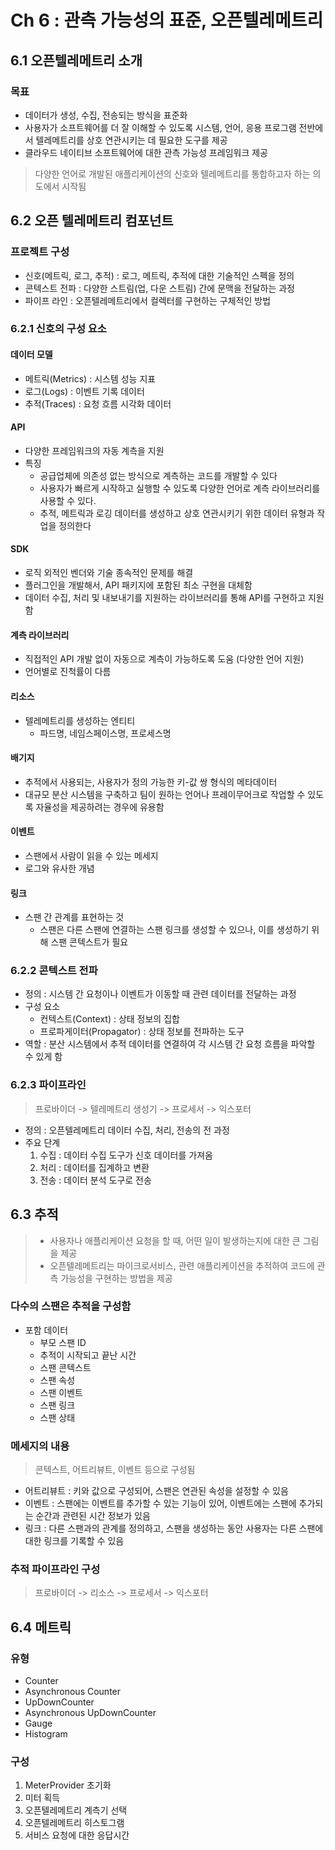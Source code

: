 # Ch 6 : 관측 가능성의 표준, 오픈텔레메트리


## 6.1 오픈텔레메트리 소개

### 목표
- 데이터가 생성, 수집, 전송되는 방식을 표준화
- 사용자가 소프트웨어를 더 잘 이해할 수 있도록 시스템, 언어, 응용 프로그램 전반에서 텔레메트리를 상호 연관시키는 데 필요한 도구를 제공
- 클라우드 네이티브 소프트웨어에 대한 관측 가능성 프레임워크 제공

> 다양한 언어로 개발된 애플리케이션의 신호와 텔레메트리를 통합하고자 하는 의도에서 시작됨

## 6.2 오픈 텔레메트리 컴포넌트

### 프로젝트 구성
- 신호(메트릭, 로그, 추적) : 로그, 메트릭, 추적에 대한 기술적인 스펙을 정의
- 콘텍스트 전파 : 다양한 스트림(업, 다운 스트림) 간에 문맥을 전달하는 과정
- 파이프 라인 : 오픈텔레메트리에서 컬렉터를 구현하는 구체적인 방법

### 6.2.1 신호의 구성 요소

#### 데이터 모델
- 메트릭(Metrics) : 시스템 성능 지표
- 로그(Logs) : 이벤트 기록 데이터
- 추적(Traces) : 요청 흐름 시각화 데이터

#### API
- 다양한 프레임워크의 자동 계측을 지원
- 특징
    - 공급업체에 의존성 없는 방식으로 계측하는 코드를 개발할 수 있다
    - 사용자가 빠르게 시작하고 실행할 수 있도록 다양한 언어로 계측 라이브러리를 사용할 수 있다.
    - 추적, 메트릭과 로깅 데이터를 생성하고 상호 연관시키기 위한 데이터 유형과 작업을 정의한다

#### SDK
- 로직 외적인 벤더와 기술 종속적인 문제를 해결
- 플러그인을 개발해서, API 패키지에 포함된 최소 구현을 대체함
- 데이터 수집, 처리 및 내보내기를 지원하는 라이브러리를 통해 API를 구현하고 지원함

#### 계측 라이브러리
- 직접적인 API 개발 없이 자동으로 계측이 가능하도록 도움 (다양한 언어 지원)
- 언어별로 진척률이 다름

#### 리소스
- 텔레메트리를 생성하는 엔티티
    - 파드명, 네임스페이스명, 프로세스명

#### 배기지
- 추적에서 사용되는, 사용자가 정의 가능한 키-값 쌍 형식의 메타데이터
- 대규모 분산 시스템을 구축하고 팀이 원하는 언어나 프레이무어크로 작업할 수 있도록 자율성을 제공하려는 경우에 유용함

#### 이벤트
- 스팬에서 사람이 읽을 수 있는 메세지
- 로그와 유사한 개념

#### 링크
- 스팬 간 관계를 표현하는 것
    - 스팬은 다른 스팬에 연결하는 스팬 링크를 생성할 수 있으나, 이를 생성하기 위해 스팬 콘텍스트가 필요

### 6.2.2 콘텍스트 전파
- 정의 : 시스템 간 요청이나 이벤트가 이동할 때 관련 데이터를 전달하는 과정
- 구성 요소
  - 컨텍스트(Context) : 상태 정보의 집합
  - 프로파게이터(Propagator) : 상태 정보를 전파하는 도구
- 역할 : 분산 시스템에서 추적 데이터를 연결하여 각 시스템 간 요청 흐름을 파악할 수 있게 함

### 6.2.3 파이프라인
> 프로바이더 -> 텔레메트리 생성기 -> 프로세서 -> 익스포터
- 정의 : 오픈텔레메트리 데이터 수집, 처리, 전송의 전 과정
- 주요 단계 
  1. 수집 : 데이터 수집 도구가 신호 데이터를 가져옴
  2. 처리 : 데이터를 집계하고 변환
  3. 전송 : 데이터 분석 도구로 전송


## 6.3 추적
> - 사용자나 애플리케이션 요청을 할 때, 어떤 일이 발생하는지에 대한 큰 그림을 제공
> - 오픈텔레메트리는 마이크로서비스, 관련 애플리케이션을 추적하여 코드에 관측 가능성을 구현하는 방법을 제공

### 다수의 스팬은 추적을 구성함
  - 포함 데이터
    - 부모 스팬 ID
    - 추적이 시작되고 끝난 시간
    - 스팬 콘텍스트
    - 스팬 속성
    - 스팬 이벤트
    - 스팬 링크
    - 스팬 상태

### 메세지의 내용
> 콘텍스트, 어트리뷰트, 이벤트 등으로 구성됨
- 어트리뷰트 : 키와 값으로 구성되어, 스팬은 연관된 속성을 설정할 수 있음
- 이벤트 : 스팬에는 이벤트를 추가할 수 있는 기능이 있어, 이벤트에는 스팬에 추가되는 순간과 관련된 시간 정보가 있음
- 링크 : 다른 스팬과의 관계를 정의하고, 스팬을 생성하는 동안 사용자는 다른 스팬에 대한 링크를 기록할 수 있음

### 추적 파이프라인 구성
> 프로바이더 -> 리소스 -> 프로세서 -> 익스포터


## 6.4 메트릭

### 유형
- Counter
- Asynchronous Counter
- UpDownCounter
- Asynchronous UpDownCounter
- Gauge
- Histogram

### 구성
1. MeterProvider 초기화
2. 미터 획득
3. 오픈텔레메트리 계측기 선택
4. 오픈텔레메트리 히스토그램
5. 서비스 요청에 대한 응답시간